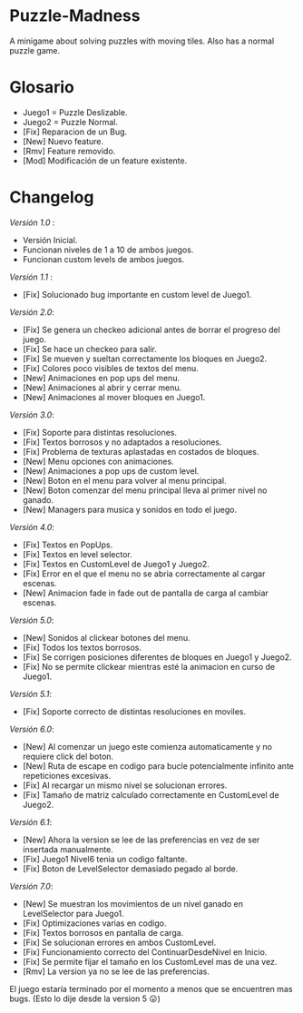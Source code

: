 # Puzzle-Madness
A minigame about solving puzzles with moving tiles. Also has a normal puzzle game. 

# Glosario
- Juego1 = Puzzle Deslizable.
- Juego2 = Puzzle Normal.
- [Fix] Reparacion de un Bug.
- [New] Nuevo feature.
- [Rmv] Feature removido.
- [Mod] Modificación de un feature existente.

# Changelog
*Versión 1.0* : 
- Versión Inicial. 
- Funcionan niveles de 1 a 10 de ambos juegos.
- Funcionan custom levels de ambos juegos.

*Versión 1.1* : 
- [Fix] Solucionado bug importante en custom level de Juego1.

*Versión 2.0*: 
- [Fix] Se genera un checkeo adicional antes de borrar el progreso del juego.
- [Fix] Se hace un checkeo para salir.
- [Fix] Se mueven y sueltan correctamente los bloques en Juego2.
- [Fix] Colores poco visibles de textos del menu.
- [New] Animaciones en pop ups del menu.
- [New] Animaciones al abrir y cerrar menu.
- [New] Animaciones al mover bloques en Juego1.

*Versión 3.0*: 
- [Fix] Soporte para distintas resoluciones.
- [Fix] Textos borrosos y no adaptados a resoluciones.
- [Fix] Problema de texturas aplastadas en costados de bloques.
- [New] Menu opciones con animaciones.
- [New] Animaciones a pop ups de custom level.
- [New] Boton en el menu para volver al menu principal.
- [New] Boton comenzar del menu principal lleva al primer nivel no ganado.
- [New] Managers para musica y sonidos en todo el juego.

*Versión 4.0*: 
- [Fix] Textos en PopUps.
- [Fix] Textos en level selector.
- [Fix] Textos en CustomLevel de Juego1 y Juego2.
- [Fix] Error en el que el menu no se abria correctamente al cargar escenas.
- [New] Animacion fade in fade out de pantalla de carga al cambiar escenas.

*Versión 5.0*: 
- [New] Sonidos al clickear botones del menu.
- [Fix] Todos los textos borrosos.
- [Fix] Se corrigen posiciones diferentes de bloques en Juego1 y Juego2.
- [Fix] No se permite clickear mientras esté la animacion en curso de Juego1.

*Versión 5.1*:
- [Fix] Soporte correcto de distintas resoluciones en moviles. 

*Versión 6.0*:
- [New] Al comenzar un juego este comienza automaticamente y no requiere click del boton.
- [New] Ruta de escape en codigo para bucle potencialmente infinito ante repeticiones excesivas.
- [Fix] Al recargar un mismo nivel se solucionan errores.
- [Fix] Tamaño de matriz calculado correctamente en CustomLevel de Juego2.

*Versión 6.1*:
- [New] Ahora la version se lee de las preferencias en vez de ser insertada manualmente.
- [Fix] Juego1 Nivel6 tenia un codigo faltante.
- [Fix] Boton de LevelSelector demasiado pegado al borde.

*Versión 7.0*:
- [New] Se muestran los movimientos de un nivel ganado en LevelSelector para Juego1.
- [Fix] Optimizaciones varias en codigo.
- [Fix] Textos borrosos en pantalla de carga.
- [Fix] Se solucionan errores en ambos CustomLevel.
- [Fix] Funcionamiento correcto del ContinuarDesdeNivel en Inicio.
- [Fix] Se permite fijar el tamaño en los CustomLevel mas de una vez.
- [Rmv] La version ya no se lee de las preferencias.

El juego estaría terminado por el momento a menos que se encuentren mas bugs. (Esto lo dije desde la version 5 😛)
